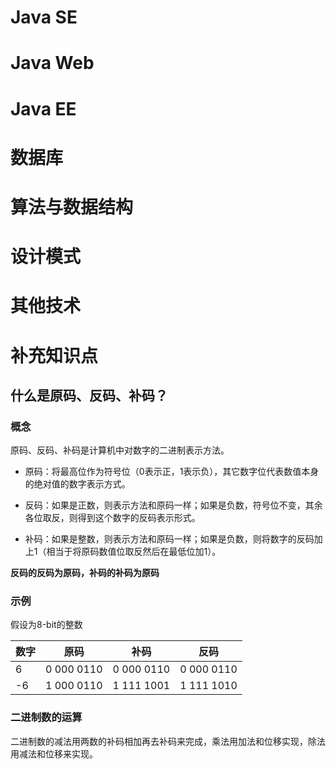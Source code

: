 # Java SE



# Java Web



# Java EE



# 数据库



# 算法与数据结构



# 设计模式



# 其他技术



# 补充知识点

## 什么是原码、反码、补码？

### 概念

原码、反码、补码是计算机中对数字的二进制表示方法。

- 原码：将最高位作为符号位（0表示正，1表示负），其它数字位代表数值本身的绝对值的数字表示方式。

- 反码：如果是正数，则表示方法和原码一样；如果是负数，符号位不变，其余各位取反，则得到这个数字的反码表示形式。

- 补码：如果是整数，则表示方法和原码一样；如果是负数，则将数字的反码加上1（相当于将原码数值位取反然后在最低位加1）。



**反码的反码为原码，补码的补码为原码**



### 示例

假设为8-bit的整数

| 数字 | 原码       | 补码       | 反码       |
| ---- | ---------- | ---------- | ---------- |
| 6    | 0 000 0110 | 0 000 0110 | 0 000 0110 |
| -6   | 1 000 0110 | 1 111 1001 | 1 111 1010 |



### 二进制数的运算

二进制数的减法用两数的补码相加再去补码来完成，乘法用加法和位移实现，除法用减法和位移来实现。



